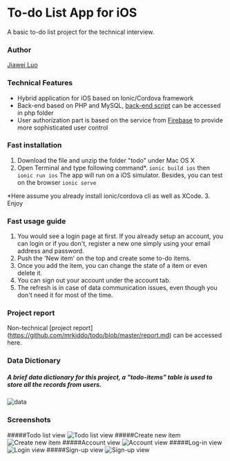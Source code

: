 # To-do List App for iOS
A basic to-do list project for the technical interview. 

### Author
[Jiawei Luo](http://mrkiddo.github.io)

### Technical Features

* Hybrid application for iOS based on Ionic/Cordova framework
* Back-end based on PHP and MySQL, [back-end script](https://github.com/mrkiddo/todo/tree/master/php) can be accessed in php folder
* User authorization part is based on the service from [Firebase](https://www.firebase.com/) to provide more sophisticated user control 

### Fast installation

1. Download the file and unzip the folder "todo" under Mac OS X
2. Open Terminal and type following command*.
`ionic build ios` then `ionic run ios` The app will run on a iOS simulator. 
Besides, you can test on the browser `ionic serve`
  
  *Here assume you already install ionic/cordova cli as well as XCode. 
3. Enjoy

### Fast usage guide
1. You would see a login page at first. If you already setup an account, you can login or if you don't, register a new one simply using
your email address and password.
2. Push the 'New item' on the top and create some to-do items.
3. Once you add the item, you can change the state of a item or even delete it.
4. You can sign out your account under the account tab.
5. The refresh is in case of data communication issues, even though you don't need it for most of the time.

### Project report
Non-technical [project report] (https://github.com/mrkiddo/todo/blob/master/report.md) can be accessed here.

### Data Dictionary
##### A brief data dictionary for this project, a "todo-items" table is used to store all the records from users.
![data](http://i11.tietuku.com/3dc31ad9dea036ce.jpg)

### Screenshots
#####Todo list view
![Todo list view](http://i11.tietuku.com/7c1403ad4a8bdb11.jpg)
#####Create new item
![Create new item](http://i11.tietuku.com/3b33ea0f6281399f.jpg)
#####Account view
![Account view](http://i11.tietuku.com/586f31ace7f59ec0.jpg)
#####Log-in view
![Login view](http://i11.tietuku.com/381d668f41d866a9.jpg)
#####Sign-up view
![Sign-up view](http://i11.tietuku.com/ce7d1f18d0e563a5.jpg)
